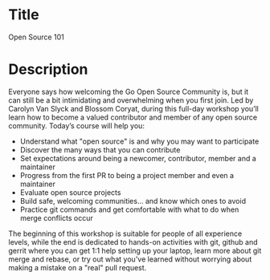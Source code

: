 # Title
Open Source 101

# Description
Everyone says how welcoming the Go Open Source Community is, but it can still be a bit intimidating and overwhelming when you first join. Led by Carolyn Van Slyck and Blossom Coryat, during this full-day workshop you’ll learn how to become a valued contributor and member of any open source community.
Today’s course will help you:
* Understand what "open source" is and why you may want to participate
* Discover the many ways that you can contribute
* Set expectations around being a newcomer, contributor, member and a maintainer
* Progress from the first PR to being a project member and even a maintainer
* Evaluate open source projects
* Build safe, welcoming communities... and know which ones to avoid
* Practice git commands and get comfortable with what to do when merge conflicts occur

The beginning of this workshop is suitable for people of all experience levels, while the end is dedicated to hands-on activities with git, github and gerrit where you can get 1:1 help setting up your laptop, learn more about git merge and rebase, or try out what you've learned without worrying about making a mistake on a "real" pull request.
